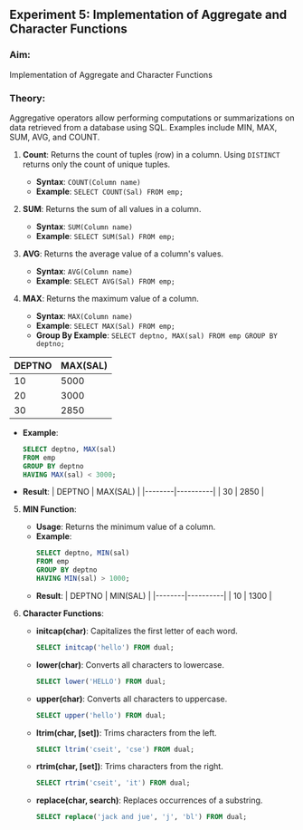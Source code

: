 ## Experiment 5: Implementation of Aggregate and Character Functions

### Aim:
Implementation of Aggregate and Character Functions

### Theory:
Aggregative operators allow performing computations or summarizations on data retrieved from a database using SQL. Examples include MIN, MAX, SUM, AVG, and COUNT.

1. **Count**: Returns the count of tuples (row) in a column. Using `DISTINCT` returns only the count of unique tuples.
   - **Syntax**: `COUNT(Column name)`
   - **Example**: `SELECT COUNT(Sal) FROM emp;`

2. **SUM**: Returns the sum of all values in a column.
   - **Syntax**: `SUM(Column name)`
   - **Example**: `SELECT SUM(Sal) FROM emp;`

3. **AVG**: Returns the average value of a column's values.
   - **Syntax**: `AVG(Column name)`
   - **Example**: `SELECT AVG(Sal) FROM emp;`

4. **MAX**: Returns the maximum value of a column.
   - **Syntax**: `MAX(Column name)`
   - **Example**: `SELECT MAX(Sal) FROM emp;`
   - **Group By Example**: `SELECT deptno, MAX(sal) FROM emp GROUP BY deptno;`

| DEPTNO | MAX(SAL) |
|--------|----------|
| 10     | 5000     |
| 20     | 3000     |
| 30     | 2850     |

   - **Example**:
     ```sql
     SELECT deptno, MAX(sal) 
     FROM emp 
     GROUP BY deptno 
     HAVING MAX(sal) < 3000;
     ```
   - **Result**:
     | DEPTNO | MAX(SAL) |
     |--------|----------|
     | 30     | 2850     |

5. **MIN Function**:
   - **Usage**: Returns the minimum value of a column.
   - **Example**:
     ```sql
     SELECT deptno, MIN(sal) 
     FROM emp 
     GROUP BY deptno 
     HAVING MIN(sal) > 1000;
     ```
   - **Result**:
     | DEPTNO | MIN(SAL) |
     |--------|----------|
     | 10     | 1300     |

6. **Character Functions**:
   - **initcap(char)**: Capitalizes the first letter of each word.
     ```sql
     SELECT initcap('hello') FROM dual;
     ```
   - **lower(char)**: Converts all characters to lowercase.
     ```sql
     SELECT lower('HELLO') FROM dual;
     ```
   - **upper(char)**: Converts all characters to uppercase.
     ```sql
     SELECT upper('hello') FROM dual;
     ```
   - **ltrim(char, [set])**: Trims characters from the left.
     ```sql
     SELECT ltrim('cseit', 'cse') FROM dual;
     ```
   - **rtrim(char, [set])**: Trims characters from the right.
     ```sql
     SELECT rtrim('cseit', 'it') FROM dual;
     ```
   - **replace(char, search)**: Replaces occurrences of a substring.
     ```sql
     SELECT replace('jack and jue', 'j', 'bl') FROM dual;
     ```